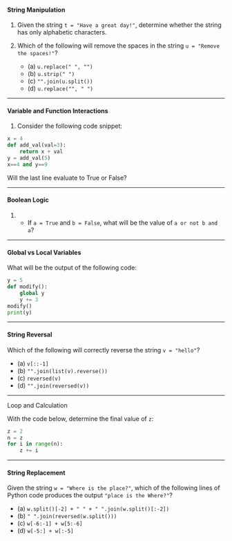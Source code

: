

#### String Manipulation

1. Given the string `t = "Have a great day!"`, determine whether the string has only alphabetic characters.
   
   
2. Which of the following will remove the spaces in the string `u = "Remove the spaces!"`?
    - (a) `u.replace(" ", "")`
    - (b) `u.strip(" ")`
    - (c) `"".join(u.split())`
    - (d) `u.replace("", " ")`

---
#### Variable and Function Interactions

1. Consider the following code snippet:
```python
x = 4
def add_val(val=3):
    return x + val
y = add_val(5)
x==4 and y==9
```
Will the last line evaluate to True or False?

---
#### Boolean Logic

1. - If `a = True` and `b = False`, what will be the value of `a or not b and a`?

---

#### Global vs Local Variables

What will be the output of the following code:
```python
y = 5
def modify():
    global y
    y += 3
modify()
print(y)
```

---

#### String Reversal

Which of the following will correctly reverse the string `v = "hello"`?

- (a) `v[::-1]`
- (b) `"".join(list(v).reverse())`
- (c) `reversed(v)`
- (d) `"".join(reversed(v))`

---

Loop and Calculation

With the code below, determine the final value of `z`:
```python
z = 2
n = z
for i in range(n):
    z += i
```

---

#### String Replacement

Given the string `w = "Where is the place?"`, which of the following lines of Python code produces the output `"place is the Where?"`?

- (a) `w.split()[-2] + " " + " ".join(w.split()[:-2])`
- (b) `" ".join(reversed(w.split()))`
- (c) `w[-6:-1] + w[5:-6]`
- (d) `w[-5:] + w[:-5]`